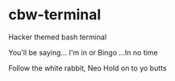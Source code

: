 # cbw-terminal
Hacker themed bash terminal

You'll be saying...
I'm in
or
Bingo
...In no time

Follow the white rabbit, Neo
Hold on to yo butts
